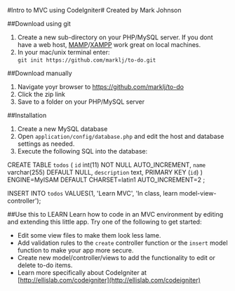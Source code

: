 #Intro to MVC using CodeIgniter#
Created by Mark Johnson

##Download using git
1. Create a new sub-directory on your PHP/MySQL server. If you dont have a web host, [MAMP](http://www.mamp.info)/[XAMPP](http://www.apachefriends.org/en/xampp-windows.html) work great on local machines.
2. In your mac/unix terminal enter:  
 `git init https://github.com/marklj/to-do.git`

##Download manually
1. Navigate yoyr browser to https://github.com/marklj/to-do
2. Click the zip link
3. Save to a folder on your PHP/MySQL server

##Installation
1. Create a new MySQL database
2. Open `application/config/database.php` and edit the host and database settings as needed.
3. Execute the following SQL into the database:

CREATE TABLE `todos` (
  `id` int(11) NOT NULL AUTO_INCREMENT,
  `name` varchar(255) DEFAULT NULL,
  `description` text,
  PRIMARY KEY (`id`)
) ENGINE=MyISAM  DEFAULT CHARSET=latin1 AUTO_INCREMENT=2 ;

INSERT INTO `todos` VALUES(1, 'Learn MVC', 'In class, learn model-view-controller');

##Use this to LEARN
Learn how to code in an MVC environment by editing and extending this little app. Try one of the following to get started:

* Edit some view files to make them look less lame.
* Add validation rules to the `create` controller function or the `insert` model function to make your app more secure.
* Create new model/controller/views to add the functionality to edit or delete to-do items.
* Learn more specifically about CodeIgniter at [http://ellislab.com/codeigniter](http://ellislab.com/codeigniter)